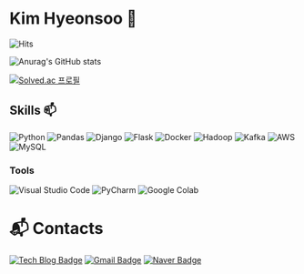 # Kim Hyeonsoo 🌱

![Hits](https://hits.seeyoufarm.com/api/count/incr/badge.svg?url=https%3A%2F%2Fgithub.com%2FHyeonsooKim&count_bg=%233D2FCD&title_bg=%23555555&icon=&icon_color=%237B7E8C&title=hits&edge_flat=false)
</br>

![Anurag's GitHub stats](https://github-readme-stats.vercel.app/api?username=HyeonsooKim&show_icons=true&theme=radical)

[![Solved.ac 프로필](http://mazassumnida.wtf/api/v2/generate_badge?boj=skyy994)](https://solved.ac/skyy994)

## Skills 📫
![Python](https://img.shields.io/badge/Python-3776AB.svg?&style=for-the-badge&logo=Python&logoColor=white)
![Pandas](https://img.shields.io/badge/Pandas-150458.svg?&style=for-the-badge&logo=Pandas&logoColor=White)
![Django](https://img.shields.io/badge/Django-092E20.svg?&style=for-the-badge&logo=Django&logoColor=White)
![Flask](https://img.shields.io/badge/Flask-000000.svg?&style=for-the-badge&logo=Flask&logoColor=White)
![Docker](https://img.shields.io/badge/Docker-2496ED.svg?&style=for-the-badge&logo=Docker&logoColor=White)
![Hadoop](https://img.shields.io/badge/Apache%20Hadoop-66CCFF.svg?&style=for-the-badge&logo=Apache%20Hadoop&logoColor=White)
![Kafka](https://img.shields.io/badge/Apache%20Kafka-231F20.svg?&style=for-the-badge&logo=Apache%20Kafka&logoColor=White)
![AWS](https://img.shields.io/badge/AWS-232F3E.svg?&style=for-the-badge&logo=Amazon%20AWS&logoColor=White)
![MySQL](https://img.shields.io/badge/MySQL-4479A1.svg?&style=for-the-badge&logo=MySQL&logoColor=white)

### Tools
![Visual Studio Code](https://img.shields.io/badge/Visual%20Studio%20Code-007ACC.svg?&style=for-the-badge&logo=Visual%20Studio%20Code&logoColor=white)
![PyCharm](https://img.shields.io/badge/PyCharm-000000.svg?&style=for-the-badge&logo=PyCharm&logoColor=white)
![Google Colab](https://img.shields.io/badge/Google%20Colab-F9AB00.svg?&style=for-the-badge&logo=Google%20Colab&logoColor=white)



# :mailbox_with_mail: Contacts
[![Tech Blog Badge](http://img.shields.io/badge/-Tech%20blog-black?style=flat-square&logo=github&link=https://https://chaarlie.tistory.com//)](https://chaarlie.tistory.com//)
[![Gmail Badge](https://img.shields.io/badge/Gmail-d14836?style=flat-square&logo=Gmail&logoColor=white&link=mailto:sbkhs274@gmail.com)](mailto:sbkhs274@gmail.com)
[![Naver Badge](https://img.shields.io/badge/Naver-03C75A?style=flat-square&logo=Naver&logoColor=white&link=mailto:gustn9442@naver.com)](mailto:gustn9442@naver.com)
<!--
**HyeonsooKim/HyeonsooKim** is a ✨ _special_ ✨ repository because its `README.md` (this file) appears on your GitHub profile.

Here are some ideas to get you started:

- 🔭 I’m currently working on ...
- 🌱 I’m currently learning ...
- 👯 I’m looking to collaborate on ...
- 🤔 I’m looking for help with ...
- 💬 Ask me about ...
- 📫 How to reach me: ...
- 😄 Pronouns: ...
- ⚡ Fun fact: ...
-->

